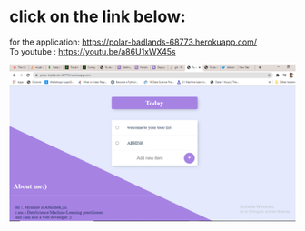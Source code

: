 # click on the link below:
for the application: https://polar-badlands-68773.herokuapp.com/     <br>
To youtube : https://youtu.be/a86U1xWX45s  <br>

[![deploy](Screenshot122.png)](https://polar-badlands-68773.herokuapp.com/)
 

